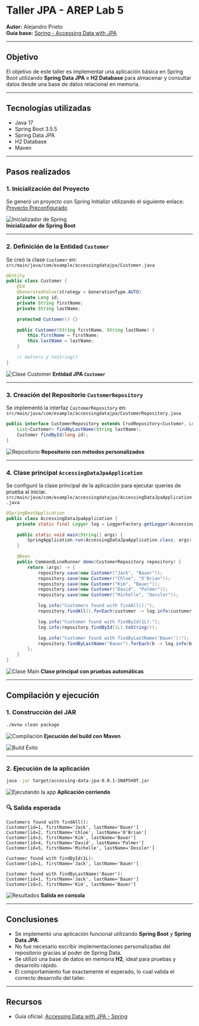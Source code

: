 # Taller JPA - AREP Lab 5

**Autor:** Alejandro Prieto  
**Guía base:** [Spring - Accessing Data with JPA](https://spring.io/guides/gs/accessing-data-jpa/)

---

## Objetivo

El objetivo de este taller es implementar una aplicación básica en Spring Boot utilizando **Spring Data JPA** e **H2 Database** para almacenar y consultar datos desde una base de datos relacional en memoria.

---

## Tecnologías utilizadas

- Java 17  
- Spring Boot 3.5.5  
- Spring Data JPA  
- H2 Database  
- Maven

---

## Pasos realizados

### 1. Inicialización del Proyecto

Se generó un proyecto con Spring Initializr utilizando el siguiente enlace:  
[Proyecto Preconfigurado](https://start.spring.io/#!type=maven-project&language=java&platformVersion=3.5.5&packaging=jar&jvmVersion=17&groupId=com.example&artifactId=accessing-data-jpa&name=accessing-data-jpa&description=Demo%20project%20for%20Spring%20Boot&packageName=com.example.accessing-data-jpa&dependencies=data-jpa,h2)

![Inicializador de Spring](img/image-0.png)  
**Inicializador de Spring Boot**

---

### 2. Definición de la Entidad `Customer`

Se creó la clase `Customer` en:  
`src/main/java/com/example/accessingdatajpa/Customer.java`

```java
@Entity
public class Customer {
    @Id
    @GeneratedValue(strategy = GenerationType.AUTO)
    private Long id;
    private String firstName;
    private String lastName;

    protected Customer() {}

    public Customer(String firstName, String lastName) {
        this.firstName = firstName;
        this.lastName = lastName;
    }

    // Getters y toString()
}
````

![Clase Customer](img/image-1.png)
**Entidad JPA `Customer`**

---

### 3. Creación del Repositorio `CustomerRepository`

Se implementó la interfaz `CustomerRepository` en:
`src/main/java/com/example/accessingdatajpa/CustomerRepository.java`

```java
public interface CustomerRepository extends CrudRepository<Customer, Long> {
    List<Customer> findByLastName(String lastName);
    Customer findById(long id);
}
```

![Repositorio](img/image-2.png)
**Repositorio con métodos personalizados**

---

### 4. Clase principal `AccessingDataJpaApplication`

Se configuró la clase principal de la aplicación para ejecutar queries de prueba al iniciar.
`src/main/java/com/example/accessingdatajpa/AccessingDataJpaApplication.java`

```java
@SpringBootApplication
public class AccessingDataJpaApplication {
    private static final Logger log = LoggerFactory.getLogger(AccessingDataJpaApplication.class);

    public static void main(String[] args) {
        SpringApplication.run(AccessingDataJpaApplication.class, args);
    }

    @Bean
    public CommandLineRunner demo(CustomerRepository repository) {
        return (args) -> {
            repository.save(new Customer("Jack", "Bauer"));
            repository.save(new Customer("Chloe", "O'Brian"));
            repository.save(new Customer("Kim", "Bauer"));
            repository.save(new Customer("David", "Palmer"));
            repository.save(new Customer("Michelle", "Dessler"));

            log.info("Customers found with findAll():");
            repository.findAll().forEach(customer -> log.info(customer.toString()));

            log.info("Customer found with findById(1L):");
            log.info(repository.findById(1L).toString());

            log.info("Customer found with findByLastName('Bauer'):");
            repository.findByLastName("Bauer").forEach(b -> log.info(b.toString()));
        };
    }
}
```

![Clase Main](img/image-3.png)
**Clase principal con pruebas automáticas**

---

## Compilación y ejecución

### 1. Construcción del JAR

```bash
./mvnw clean package
```

![Compilación](img/image-4.png)
**Ejecución del build con Maven**

![Build Éxito](img/image-5.png)

---

### 2. Ejecución de la aplicación

```bash
java -jar target/accessing-data-jpa-0.0.1-SNAPSHOT.jar
```

![Ejecutando la app](img/image-6.png)
**Aplicación corriendo**

### 🔍 Salida esperada

```text
Customers found with findAll():
Customer[id=1, firstName='Jack', lastName='Bauer']
Customer[id=2, firstName='Chloe', lastName='O'Brian']
Customer[id=3, firstName='Kim', lastName='Bauer']
Customer[id=4, firstName='David', lastName='Palmer']
Customer[id=5, firstName='Michelle', lastName='Dessler']

Customer found with findById(1L):
Customer[id=1, firstName='Jack', lastName='Bauer']

Customer found with findByLastName('Bauer'):
Customer[id=1, firstName='Jack', lastName='Bauer']
Customer[id=3, firstName='Kim', lastName='Bauer']
```

![Resultados](img/image-7.png)
**Salida en consola**

---

## Conclusiones

* Se implementó una aplicación funcional utilizando **Spring Boot** y **Spring Data JPA**.
* No fue necesario escribir implementaciones personalizadas del repositorio gracias al poder de Spring Data.
* Se utilizó una base de datos en memoria **H2**, ideal para pruebas y desarrollo rápido.
* El comportamiento fue exactamente el esperado, lo cual valida el correcto desarrollo del taller.

---

## Recursos

* Guía oficial: [Accessing Data with JPA - Spring](https://spring.io/guides/gs/accessing-data-jpa/)
